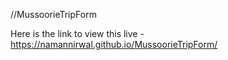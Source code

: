 //MussoorieTripForm

Here is the link to view this live - https://namannirwal.github.io/MussoorieTripForm/

